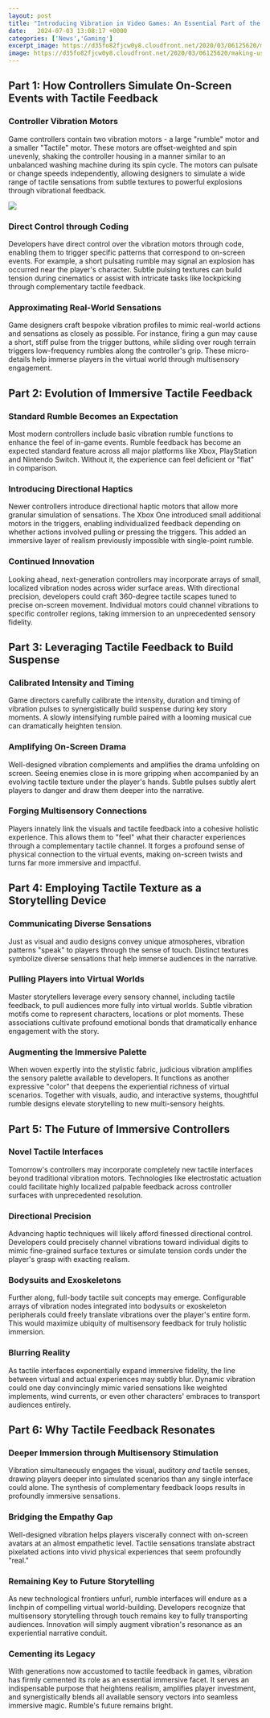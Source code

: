 ```yaml
---
layout: post
title: "Introducing Vibration in Video Games: An Essential Part of the Immersive Experience"
date:   2024-07-03 13:08:17 +0000
categories: ['News','Gaming']
excerpt_image: https://d35fo82fjcw0y8.cloudfront.net/2020/03/06125620/making-user-experiences-more-immersive-post-image.jpg
image: https://d35fo82fjcw0y8.cloudfront.net/2020/03/06125620/making-user-experiences-more-immersive-post-image.jpg
---
```


## Part 1: How Controllers Simulate On-Screen Events with Tactile Feedback
### **Controller Vibration Motors** 
Game controllers contain two vibration motors - a large "rumble" motor and a smaller "Tactile" motor. These motors are offset-weighted and spin unevenly, shaking the controller housing in a manner similar to an unbalanced washing machine during its spin cycle. The motors can pulsate or change speeds independently, allowing designers to simulate a wide range of tactile sensations from subtle textures to powerful explosions through vibrational feedback. 

![](https://www.electrosonic.com/hubfs/XX1211_N25_medium.jpg#keepProtocol)
### **Direct Control through Coding**
Developers have direct control over the vibration motors through code, enabling them to trigger specific patterns that correspond to on-screen events. For example, a short pulsating rumble may signal an explosion has occurred near the player's character. Subtle pulsing textures can build tension during cinematics or assist with intricate tasks like lockpicking through complementary tactile feedback. 
### **Approximating Real-World Sensations** 
Game designers craft bespoke vibration profiles to mimic real-world actions and sensations as closely as possible. For instance, firing a gun may cause a short, stiff pulse from the trigger buttons, while sliding over rough terrain triggers low-frequency rumbles along the controller's grip. These micro-details help immerse players in the virtual world through multisensory engagement.
## Part 2: Evolution of Immersive Tactile Feedback 
### **Standard Rumble Becomes an Expectation**
Most modern controllers include basic vibration rumble functions to enhance the feel of in-game events. Rumble feedback has become an expected standard feature across all major platforms like Xbox, PlayStation and Nintendo Switch. Without it, the experience can feel deficient or "flat" in comparison.
### **Introducing Directional Haptics** 
Newer controllers introduce directional haptic motors that allow more granular simulation of sensations. The Xbox One introduced small additional motors in the triggers, enabling individualized feedback depending on whether actions involved pulling or pressing the triggers. This added an immersive layer of realism previously impossible with single-point rumble. 
### **Continued Innovation**
Looking ahead, next-generation controllers may incorporate arrays of small, localized vibration nodes across wider surface areas. With directional precision, developers could craft 360-degree tactile scapes tuned to precise on-screen movement. Individual motors could channel vibrations to specific controller regions, taking immersion to an unprecedented sensory fidelity.
## Part 3: Leveraging Tactile Feedback to Build Suspense
### **Calibrated Intensity and Timing**  
Game directors carefully calibrate the intensity, duration and timing of vibration pulses to synergistically build suspense during key story moments. A slowly intensifying rumble paired with a looming musical cue can dramatically heighten tension. 
### **Amplifying On-Screen Drama**
Well-designed vibration complements and amplifies the drama unfolding on screen. Seeing enemies close in is more gripping when accompanied by an evolving tactile texture under the player's hands. Subtle pulses subtly alert players to danger and draw them deeper into the narrative.
### **Forging Multisensory Connections** 
Players innately link the visuals and tactile feedback into a cohesive holistic experience. This allows them to "feel" what their character experiences through a complementary tactile channel. It forges a profound sense of physical connection to the virtual events, making on-screen twists and turns far more immersive and impactful.
## Part 4: Employing Tactile Texture as a Storytelling Device
### **Communicating Diverse Sensations**
Just as visual and audio designs convey unique atmospheres, vibration patterns "speak" to players through the sense of touch. Distinct textures symbolize diverse sensations that help immerse audiences in the narrative. 
### **Pulling Players into Virtual Worlds**
Master storytellers leverage every sensory channel, including tactile feedback, to pull audiences more fully into virtual worlds. Subtle vibration motifs come to represent characters, locations or plot moments. These associations cultivate profound emotional bonds that dramatically enhance engagement with the story.
### **Augmenting the Immersive Palette**
When woven expertly into the stylistic fabric, judicious vibration amplifies the sensory palette available to developers. It functions as another expressive "color" that deepens the experiential richness of virtual scenarios. Together with visuals, audio, and interactive systems, thoughtful rumble designs elevate storytelling to new multi-sensory heights.
## Part 5: The Future of Immersive Controllers
### **Novel Tactile Interfaces**
Tomorrow's controllers may incorporate completely new tactile interfaces beyond traditional vibration motors. Technologies like electrostatic actuation could facilitate highly localized palpable feedback across controller surfaces with unprecedented resolution. 
### **Directional Precision**  
Advancing haptic techniques will likely afford finessed directional control. Developers could precisely channel vibrations toward individual digits to mimic fine-grained surface textures or simulate tension cords under the player's grasp with exacting realism. 
### **Bodysuits and Exoskeletons**
Further along, full-body tactile suit concepts may emerge. Configurable arrays of vibration nodes integrated into bodysuits or exoskeleton peripherals could freely translate vibrations over the player's entire form. This would maximize ubiquity of multisensory feedback for truly holistic immersion.
### **Blurring Reality**
As tactile interfaces exponentially expand immersive fidelity, the line between virtual and actual experiences may subtly blur. Dynamic vibration could one day convincingly mimic varied sensations like weighted implements, wind currents, or even other characters' embraces to transport audiences entirely.
## Part 6: Why Tactile Feedback Resonates
### **Deeper Immersion through Multisensory Stimulation** 
Vibration simultaneously engages the visual, auditory _and_ tactile senses, drawing players deeper into simulated scenarios than any single interface could alone. The synthesis of complementary feedback loops results in profoundly immersive sensations.
### **Bridging the Empathy Gap**
Well-designed vibration helps players viscerally connect with on-screen avatars at an almost empathetic level. Tactile sensations translate abstract pixelated actions into vivid physical experiences that seem profoundly "real." 
### **Remaining Key to Future Storytelling** 
As new technological frontiers unfurl, rumble interfaces will endure as a linchpin of compelling virtual world-building. Developers recognize that multisensory storytelling through touch remains key to fully transporting audiences. Innovation will simply augment vibration's resonance as an experiential narrative conduit.
### **Cementing its Legacy** 
With generations now accustomed to tactile feedback in games, vibration has firmly cemented its role as an essential immersive facet. It serves an indispensable purpose that heightens realism, amplifies player investment, and synergistically blends all available sensory vectors into seamless immersive magic. Rumble's future remains bright.